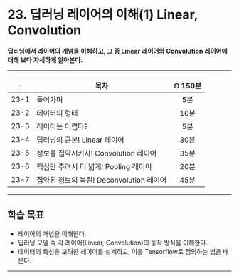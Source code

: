 # 23. 딥러닝 레이어의 이해(1) Linear, Convolution

**딥러닝에서 레이어의 개념을 이해하고, 그 중 Linear 레이어와 Convolution 레이어에 대해 보다 자세하게 알아본다.**

---

|-|목차|⏲ 150분|
|:---:|---|:---:|
|23-1| 들어가며 | 5분|
|23-2| 데이터의 형태 | 10분|
|23-3| 레이어는 어렵다? | 5분|
|23-4| 딥러닝의 근본! Linear 레이어 | 30분|
|23-5| 정보를 집약시키자! Convolution 레이어 | 35분|
|23-6| 핵심만 추려서 더 넓게! Pooling 레이어 | 20분|
|23-7| 집약된 정보의 복원! Deconvolution 레이어 | 45분|

---

## 학습 목표

- 레이어의 개념을 이해한다.
- 딥러닝 모델 속 각 레이어(Linear, Convolution)의 동작 방식을 이해한다.
- 데이터의 특성을 고려한 레이어를 설계하고, 이를 Tensorflow로 정의하는 법을 배운다.

---
